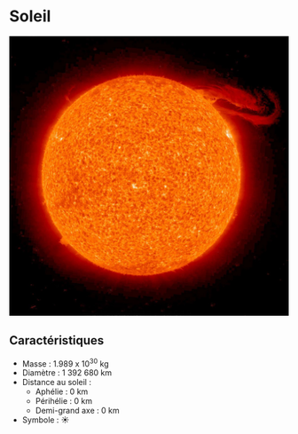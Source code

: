# Soleil

![Icone de soleil](soleil.png)

## Caractéristiques

- Masse : 1.989 x 10<sup>30</sup> kg
- Diamètre : 1 392 680 km
- Distance au soleil :
  - Aphélie : 0 km
  - Périhélie : 0 km
  - Demi-grand axe : 0 km
- Symbole : &#x2600;
